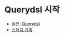 # Querydsl 시작
* [실전! Querydsl](https://www.inflearn.com/course/Querydsl-실전/dashboard)
* [스터디 기록](https://velog.io/@gang6607/series/InflernSpringQuerydsl)
